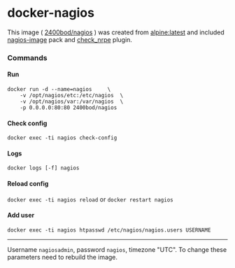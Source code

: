 # docker-nagios 

This image ( [2400bod/nagios](https://hub.docker.com/r/2400bod/nagios/) ) was created from [alpine:latest](https://hub.docker.com/r/library/alpine/) and included [nagios-image](https://anonscm.debian.org/git/pkg-nagios/pkg-nagios-images.git) pack and [check_nrpe](https://github.com/NagiosEnterprises/nrpe.git) plugin.

### Commands

#### Run
```
docker run -d --name=nagios		\
	-v /opt/nagios/etc:/etc/nagios	\
	-v /opt/nagios/var:/var/nagios	\
	-p 0.0.0.0:80:80 2400bod/nagios
```

#### Check config
`docker exec -ti nagios check-config`

#### Logs
`docker logs [-f] nagios`

#### Reload config
`docker exec -ti nagios reload` or `docker restart nagios`

#### Add user
`docker exec -ti nagios htpasswd /etc/nagios/nagios.users USERNAME`

---
Username `nagiosadmin`, password `nagios`, timezone "UTC". 
To change these parameters need to rebuild the image.      
